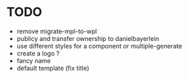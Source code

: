 # TODO
* remove migrate-mpl-to-wpl
* publicy and transfer ownership to danielbayerlein
* use different styles for a component or multiple-generate
* create a logo ?
* fancy name
* default template (fix title)

